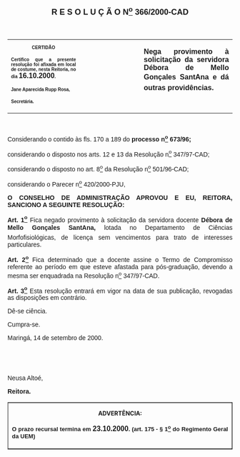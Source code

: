 <BODY>

<B><FONT FACE="Arial" SIZE=4><P ALIGN="CENTER"><A NAME="_Toc445798786"></P>
<P ALIGN="CENTER">R E S O L U &Ccedil; &Atilde; O  N<U><SUP>o</U></SUP>  366/2000-CAD</P>
</B></FONT><FONT FACE="Arial"><P ALIGN="JUSTIFY"></P>
<P ALIGN="JUSTIFY">&nbsp;</P></FONT>
<TABLE CELLSPACING=0 BORDER=0 CELLPADDING=7 WIDTH=621>
<TR><TD WIDTH="32%" VALIGN="TOP">
<B><FONT FACE="Arial" SIZE=1><P ALIGN="CENTER">CERTID&Atilde;O</P>
<P ALIGN="JUSTIFY">   Certifico que a presente resolu&ccedil;&atilde;o foi afixada em local de costume, nesta Reitoria, no dia </FONT><FONT FACE="Arial">16.10.2000</FONT><FONT FACE="Arial" SIZE=1>.</P>
<P ALIGN="JUSTIFY"></P>
<P ALIGN="JUSTIFY">Jane Aparecida Rupp Rosa,</P>
<P ALIGN="JUSTIFY">Secret&aacute;ria.</B></FONT></TD>
<TD WIDTH="27%" VALIGN="TOP">&nbsp;</TD>
<TD WIDTH="41%" VALIGN="TOP">
<B><FONT FACE="Arial"><P ALIGN="JUSTIFY">Nega provimento &agrave; solicita&ccedil;&atilde;o da servidora D&eacute;bora de Mello Gon&ccedil;ales SantAna e d&aacute; outras provid&ecirc;ncias.</B></FONT></TD>
</TR>
</TABLE>

<FONT FACE="Arial"><P ALIGN="JUSTIFY"></P>
<P ALIGN="JUSTIFY">&nbsp;</P>
<P ALIGN="JUSTIFY">&#9;Considerando o contido &agrave;s fls. 170 a 189 do <B>processo n<U><SUP>o</U></SUP> 673/96;</P>
</B><P ALIGN="JUSTIFY">&#9;considerando o disposto nos arts. 12 e 13 da Resolu&ccedil;&atilde;o n<U><SUP>o</U></SUP> 347/97-CAD;</P>
<P ALIGN="JUSTIFY">&#9;considerando o disposto no art. 8<U><SUP>o</U></SUP> da Resolu&ccedil;&atilde;o n<U><SUP>o</U></SUP> 501/96-CAD;</P>
<P ALIGN="JUSTIFY">considerando o Parecer n<U><SUP>o</U></SUP> 420/2000-PJU,</P>
<P ALIGN="JUSTIFY"></P>
<B><P ALIGN="JUSTIFY">O CONSELHO DE ADMINISTRA&Ccedil;&Atilde;O APROVOU E EU, REITORA, SANCIONO A SEGUINTE RESOLU&Ccedil;&Atilde;O:</P>
</B><P ALIGN="JUSTIFY"></P>
<B><P ALIGN="JUSTIFY">Art. 1<U><SUP>o</B></U></SUP> Fica negado provimento &agrave; solicita&ccedil;&atilde;o da servidora docente <B>D&eacute;bora de Mello Gon&ccedil;ales SantAna,</B> lotada no Departamento de Ci&ecirc;ncias Morfofisiol&oacute;gicas, de licen&ccedil;a sem vencimentos para trato de interesses particulares.</P>
<B><P ALIGN="JUSTIFY">Art. 2<U><SUP>o</B></U></SUP> Fica determinado que a docente assine o Termo de Compromisso referente ao per&iacute;odo em que esteve afastada para p&oacute;s-gradua&ccedil;&atilde;o, devendo a mesma ser enquadrada na Resolu&ccedil;&atilde;o n<U><SUP>o</U></SUP> 347/97-CAD.</P>
<B><P ALIGN="JUSTIFY">Art. 3<U><SUP>o</U></SUP> </B>Esta resolu&ccedil;&atilde;o entrar&aacute; em vigor na data de sua publica&ccedil;&atilde;o, revogadas as disposi&ccedil;&otilde;es em contr&aacute;rio.</P>
<P ALIGN="JUSTIFY">&#9;D&ecirc;-se ci&ecirc;ncia.</P>
<P ALIGN="JUSTIFY">&#9;Cumpra-se.</P>
<P ALIGN="JUSTIFY">Maring&aacute;, 14 de setembro de 2000.</P>
<P ALIGN="JUSTIFY"></P>
<P ALIGN="JUSTIFY">&nbsp;</P>
<P ALIGN="JUSTIFY">&nbsp;</P>
<P ALIGN="JUSTIFY">Neusa Alto&eacute;,</P>
<B><P ALIGN="JUSTIFY">Reitora.</P>
</B><P ALIGN="JUSTIFY"></P></FONT>
<TABLE BORDER CELLSPACING=1 CELLPADDING=4 WIDTH=212>
<TR><TD VALIGN="TOP">
<B><FONT SIZE=2><P ALIGN="CENTER">ADVERT&Ecirc;NCIA:</P>
</FONT><FONT FACE="Arial" SIZE=2><P ALIGN="JUSTIFY">O prazo recursal termina em </FONT><FONT FACE="Arial">23.10.2000</FONT><FONT FACE="Arial" SIZE=2>. (art. 175 - § 1<U><SUP>o</U></SUP> do Regimento Geral da UEM)</B></FONT></TD>
</TR>
</TABLE>

<FONT SIZE=2><P></A></P></FONT></BODY>
